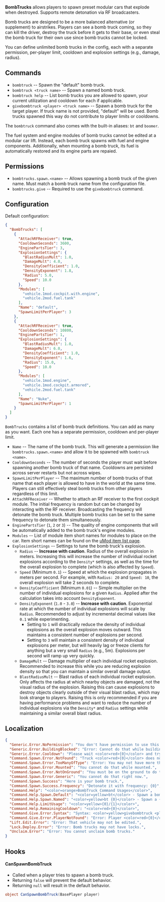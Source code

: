 **BombTrucks** allows players to spawn preset modular cars that explode when destroyed. Supports remote detonation via RF broadcasters.

Bomb trucks are designed to be a more balanced alternative (or supplement) to airstrikes. Players can see a bomb truck coming, so they can kill the driver, destroy the truck before it gets to their base, or even steal the bomb truck for their own use since bomb trucks cannot be locked.

You can define unlimited bomb trucks in the config, each with a separate permission, per-player limit, cooldown and explosion settings (e.g., damage, radius).

## Commands

- `bombtruck` -- Spawn the "default" bomb truck.
- `bombtruck <truck name>` -- Spawn a named bomb truck.
- `bombtruck help` -- List bomb trucks you are allowed to spawn, your current utilization and cooldown for each if applicable.
- `givebombtruck <player> <truck name>` -- Spawn a bomb truck for the target player. If truck name is not provided, "default" will be used. Bomb trucks spawned this way do not contribute to player limits or cooldowns.

The `bombtruck` command also comes with the built-in aliases: `bt` and `boomer`.

The fuel system and engine modules of bomb trucks cannot be edited at a modular car lift. Instead, each bomb truck spawns with fuel and engine components. Additionally, when mounting a bomb truck, its fuel is automatically restored and its engine parts are repaied.

## Permissions

- `bombtrucks.spawn.<name>` -- Allows spawning a bomb truck of the given name. Must match a bomb truck name from the configuration file.
- `bombtrucks.give` -- Required to use the `givebombtruck` command.

## Configuration

Default configuration:

```json
{
  "BombTrucks": [
    {
      "AttachRFReceiver": true,
      "CooldownSeconds": 3600,
      "EnginePartsTier": 3,
      "ExplosionSettings": {
        "BlastRadiusMult": 1.0,
        "DamageMult": 4.0,
        "DensityCoefficient": 1.0,
        "DensityExponent": 1.8,
        "Radius": 5.0,
        "Speed": 10.0
      },
      "Modules": [
        "vehicle.1mod.cockpit.with.engine",
        "vehicle.2mod.fuel.tank"
      ],
      "Name": "default",
      "SpawnLimitPerPlayer": 3
    },
    {
      "AttachRFReceiver": true,
      "CooldownSeconds": 10800,
      "EnginePartsTier": 1,
      "ExplosionSettings": {
        "BlastRadiusMult": 1.0,
        "DamageMult": 6.0,
        "DensityCoefficient": 1.0,
        "DensityExponent": 1.6,
        "Radius": 15.0,
        "Speed": 10.0
      },
      "Modules": [
        "vehicle.1mod.engine",
        "vehicle.1mod.cockpit.armored",
        "vehicle.2mod.fuel.tank"
      ],
      "Name": "Nuke",
      "SpawnLimitPerPlayer": 1
    }
  ]
}
```

`BombTrucks` contains a list of bomb truck definitions. You can add as many as you want. Each one has a separate permission, cooldown and per-player limit.
- `Name` -- The name of the bomb truck. This will generate a permission like `bombtrucks.spawn.<name>` and allow it to be spawned with `bombtruck <name>`.
- `CooldownSeconds` -- The number of seconds the player must wait before spawning another bomb truck of that name. Cooldowns are persisted across server restarts but not across wipes.
- `SpawnLimitPerPlayer` -- The maximum number of bomb trucks of that name that each player is allowed to have in the world at the same time. Players can still effectively steal bomb trucks from other players regardless of this limit.
- `AttachRFReceiver` -- Whether to attach an RF receiver to the first cockpit module. The initial frequency is random but can be changed by interacting with the RF receiver. Broadcasting the frequency will detonate the bomb truck. Multiple bomb trucks can be set to the same frequency to detonate them simultaneously.
- `EnginePartsTier` (`1`, `2` or `3`) -- The quality of engine components that will be automatically added to the bomb truck's engine modules.
- `Modules` -- List of module item short names for modules to place on the car. Item short names can be found on the [uMod item list page](https://umod.org/documentation/games/rust/definitions).
- `ExplosionSettings` -- Settings to tune the bomb truck's explosion.
  - `Radius` -- **Increase with caution**. Radius of the overall explosion in meters. Increasing this will increase the number of individual rocket explosions according to the `Density*` settings, as well as the time for the overall explosion to complete (which is also affected by `Speed`).
  - `Speed` (Minimum `0.1`) -- Speed at which the explosion propagates in meters per second. For example, with `Radius: 20` and `Speed: 10`, the overall explosion will take 2 seconds to complete.
  - `DensityCoefficient` (Minimum `0.01`) -- Simple multiplier on the number of individual explosions for a given `Radius`. Applied after the calculation takes into account `DensityExponent`.
  - `DensityExponent` (`1.0` - `3.0`) -- **Increase with caution**. Exponential rate at which the number of individual explosions will scale by `Radius`. Recommended to adjust by incremental decimal values like `0.1` while experimenting.
    - Setting to `1` will dractically reduce the density of individual explosions as the overall explosion moves outward. This maintains a consistent number of explosions per second.
    - Setting to `3` will maintain a consistent density of individual explosions per meter, but will heavily lag or freeze clients for anything but a very small `Radius` (e.g., 5m). Explosions per second will ramp up very quickly.
  - `DamageMult` -- Damage multiplier of each individual rocket explosion. Recommended to increase this while you are reducing explosion density so that you can maintain a similar overall damage output.
  - `BlastRadiusMult` -- Blast radius of each individual rocket explosion. Only affects the radius at which nearby objects are damaged, not the visual radius of the explosion. Raising this can cause explosions to destroy objects clearly outside of their visual blast radius, which may look strange to players. Raising this is only recommended if you are having performance problems and want to reduce the number of individual explosions via the `Density*` and `Radius` settings while maintaining a similar overall blast radius.

## Localization
```json
{
  "Generic.Error.NoPermission": "You don't have permission to use this command.",
  "Generic.Error.BuildingBlocked": "Error: Cannot do that while building blocked.",
  "Generic.Error.Cooldown": "Please wait <color=red>{0}</color> and try again.",
  "Command.Spawn.Error.NotFound": "Truck <color=red>{0}</color> does not exist.",
  "Command.Spawn.Error.TooManyOfType": "Error: You may not have more than <color=red>{0}</color> of that truck.",
  "Command.Spawn.Error.Mounted": "You cannot do that while mounted.",
  "Command.Spawn.Error.NotOnGround": "You must be on the ground to do that.",
  "Command.Spawn.Error.Generic": "You cannot do that right now.",
  "Command.Spawn.Success": "Here is your bomb truck.",
  "Command.Spawn.Success.Frequency": "Detonate it with frequency: {0}",
  "Command.Help": "<color=orange>BombTruck Command Usages</color>",
  "Command.Help.Spawn.Default": "<color=yellow>bt</color> - Spawn a bomb truck",
  "Command.Help.Spawn.Named": "<color=yellow>bt {0}</color> - Spawn a {0} truck",
  "Command.Help.LimitUsage": "<color=yellow>{0}/{1}</color>",
  "Command.Help.RemainingCooldown": "<color=red>{0}</color>",
  "Command.Give.Error.Syntax": "Syntax: <color=yellow>givebombtruck <player> <truck name></color>",
  "Command.Give.Error.PlayerNotFound": "Error: Player <color=red>{0}</color> not found.",
  "Lift.Edit.Error": "Error: That vehicle may not be edited.",
  "Lock.Deploy.Error": "Error: Bomb trucks may not have locks.",
  "Unclaim.Error": "Error: You cannot unclaim bomb trucks."
}
```

## Hooks

#### CanSpawnBombTruck

- Called when a player tries to spawn a bomb truck.
- Returning `false` will prevent the default behavior.
- Returning `null` will result in the default behavior.

```csharp
object CanSpawnBombTruck(BasePlayer player)
```
